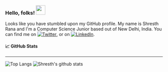 ### Hello, folks! <img src="https://raw.githubusercontent.com/MartinHeinz/MartinHeinz/master/wave.gif" width="30px">
Looks like you have stumbled upon my GitHub profile. My name is Shresth Rana and I'm a Computer Science Junior based out of New Delhi, India.
You can find me on [![Twitter][1.2]][1], or on [![LinkedIn][2.2]][2].

[1.2]: http://i.imgur.com/wWzX9uB.png (twitter icon without padding)
[2.2]: https://raw.githubusercontent.com/MartinHeinz/MartinHeinz/master/linkedin-3-16.png (LinkedIn icon without padding)
[1]: https://twitter.com/TheShresthRana
[2]: https://www.linkedin.com/in/shresthrana/

#### :chart_with_upwards_trend: GitHub Stats
 --------------------------------------------------------------------------
![Top Langs](https://github-readme-stats.vercel.app/api/top-langs/?username=Nem3sisX&theme=radical)
![Shresth's github stats](https://github-readme-stats.vercel.app/api?username=Nem3sisX&theme=radical&hide=contribs,prs,issues)
